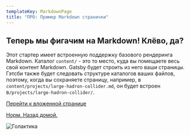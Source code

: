 ```yaml
---
templateKey: MarkdownPage
title: "ПРО: Пример Markdown странички"
---
```


## Теперь мы фигачим на Markdown! Клёво, да?

Этот стартер имеет встроенную поддержку базового рендеринга Markdown. Каталог `content/` - это то место, куда вы помещаете весь свой контент Markdown. Gatsby будет строить из него ваши страницы. Гэтсби также будет следовать структуре каталогов ваших файлов, поэтому, когда вы сохраняете страницу, например, в `content/projects/large-hadron-collider.md`, он будет встроен в`/projects/large-hadron-collider/`.

[Перейти к вложенной странице](./nested)

[Норм. Назад домой.](./)

![Голактика](/media/galaxy.jpg)
